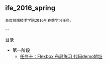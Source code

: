 ## ife_2016_spring
    百度前端技术学院2016年春季学习任务。

--

目录

* 第一阶段
    * [任务十：Flexbox 布局练习 代码](https://github.com/ulfeng/ife_2016_spring/tree/master/stage-01/task-10)[demo地址]()

